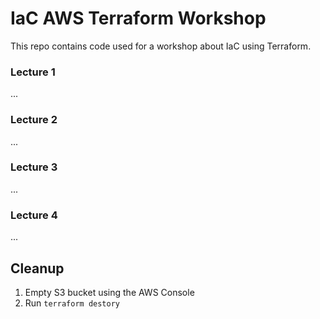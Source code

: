 # IaC AWS Terraform Workshop
This repo contains code used for a workshop about IaC using Terraform.

### Lecture 1
...

### Lecture 2
...

### Lecture 3
...

### Lecture 4
...

## Cleanup
1. Empty S3 bucket using the AWS Console
2. Run `terraform destory`
